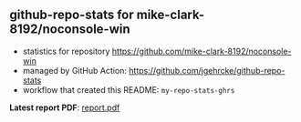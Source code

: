 ## github-repo-stats for mike-clark-8192/noconsole-win

- statistics for repository https://github.com/mike-clark-8192/noconsole-win
- managed by GitHub Action: https://github.com/jgehrcke/github-repo-stats
- workflow that created this README: `my-repo-stats-ghrs`

**Latest report PDF**: [report.pdf](https://github.com/mike-clark-8192/my-repo-stats/raw/main/mike-clark-8192/noconsole-win/latest-report/report.pdf)

